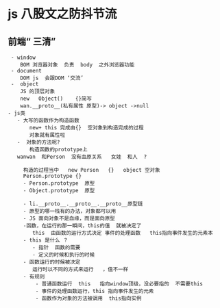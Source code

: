 # js 八股文之防抖节流
   
   ## 前端“ 三清”   
     - window
        BOM 浏览器对象  负责  body  之外浏览器功能
     - document 
        DOM js  会跟DOM ‘交流’
     -  object 
        JS 的顶层对象
        new   Object()    {}简写  
        wan.__proto__(私有属性 原型)-> object ->null
    - js类
       - 大写的函数作为构造函数
           new+ this 完成由{}  空对象到构造完成的过程
           对象就有属性啦
       -  对象的方法呢?
           构造函数的prototype上
       wanwan  和Person  没有血原关系   女娃  和人  ?

         构造的过程当中   new Person   {}   object 空对象  
         Person.prototype {}
         - Person.prototype  原型
         - Object.prototype  原型
         
         - li.__proto__.__proto__.__proto__原型链
         - 原型的哪一栈有的办法，对象都可以用
         - JS 面向对象不是血缘，而是面向原型
         -函数，在运行的那一瞬间，this的值  就被决定了
            this  由函数的运行方式决定 事件的处理函数   this指向事件发生的元素本
         - this 是什么 ？
            - 指针  函数的需要
            - 定义的时候和执行的时候
         - 函数运行的时候被决定
            运行时以不同的方式来运行   ，值不一样  
         - 有规则
             - 普通函数运行  this   指向window顶级，没必要指的  不需要this  
             - 事件的处理函数运行，this 指向事件发生的元素  
             - 函数作为对象的方法被调用  this指向实例